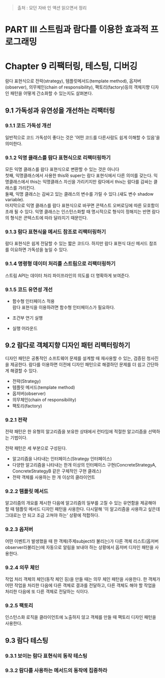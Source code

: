 > 출처 : 모던 자바 인 액션 읽으면서 정리

# PART Ⅲ 스트림과 람다를 이용한 효과적 프로그래밍
# Chapter 9 리팩터링, 테스팅, 디버깅
람다 표현식으로 전락(strategy), 템플릿메서드(template method), 옵저버(observer), 의무체인(chain of responsibility), 팩토리(factory)등의
객체지향 디자인 패턴을 어떻게 간소화할 수 있는지도 살펴본다. 

## 9.1 가독성과 유연성을 개선하는 리팩터링
### 9.1.1 코드 가독성 개선
일반적으로 코드 가독성이 좋다는 것은 '어떤 코드를 다른사람도 쉽게 이해할 수 있음'을 의미한다.

### 9.1.2 익명 클래스를 람다 표현식으로 리팩터링하기
모든 익명 클래스를 람다 표현식으로 변환할 수 있는 것은 아니다  
첫째, 익명클래스에서 사용한 this와 super는 람다 표현식에서 다른 의미를 갖는다. 익명클래스에서 this는 익명클래스 자신을 가리키지만 람다에서 this는
람다를 감싸는 클래스를 가리킨다.  
둘째, 익명 클래스는 감싸고 있는 클래스의 변수를 가릴 수 있다.(섀도 변수 shadow variable).  
마지막으로 익명 클래스를 람다 표현식으로 바꾸면 콘텍스트 오버로딩에 따른 모호함이 초래 될 수 있다. 
익명 클래스는 인스턴스화할 때 명시적으로 형식이 정해지는 반면 람다의 형식은 콘텍스트에 따라 달라지기 때문인다.

### 9.1.3 람다 표현식을 메서드 참조로 리팩터링하기
람다 표현식은 쉽게 전달할 수 있는 짧은 코드다. 하지만 람다 표현식 대신 메서드 참조를 이요하면 가독성을 높일 수 있다.

### 9.1.4 명령형 데이터 처리를 스트림으로 리팩터링하기
스트림 API는 데이터 처리 파이프라인의 의도를 더 명확하게 보여준다.

### 9.1.5 코드 유연성 개선
- 함수형 인터페이스 적용  
람다 표현식을 이용하려면 함수형 인터페이스가 필요하다.

- 조건부 연기 실행  
- 실행 어라운드

## 9.2 람다로 객체지향 디자인 패턴 리팩터링하기
디자인 패턴은 공통적인 소프트웨어 문제를 설계할 때 재사용할 수 있는, 검증된 청사진을 제공한다.
람다를 이용하면 이전에 디자인 패턴으로 해결하던 문제를 더 쉽고 간단하게 해결할 수 있다.

- 전략(Strategy)
- 템플릿 메서드(template method)
- 옵저버(observer)
- 의무체인(chain of responsibility)
- 팩토리(factory)

### 9.2.1 전략
전략 패턴은 한 유형의 알고리즘을 보유한 상태에서 런타임에 적절한 알고리즘을 선택하는 기법이다.

전략 패턴은 세 부분으로 구성된다.  

- 알고리즘을 나타내는 인터페이스(Strategy 인터페이스)
- 다양한 알고리즘을 나타내는 한개 이상의 인터페이스 구현(ConcreteStrategyA, ConcreteStrategyB 같은 구체적인 구현 클래스)
- 전략 객체를 사용하는 한 개 이상의 클라이언트

### 9.2.2 템플릿 메서드
알고리즘의 개요를 제시한 다음에 알고리즘의 일부를 고칠 수 있는 유연함을 제공해야 할 때 템플릿 메서드 디자인 패턴을 사용한다.
다시말해 '이 알고리즘을 사용하고 싶은데 그대로는 안 되고 조금 고쳐야 하는' 상황에 적합하다.

### 9.2.3 옵저버
어떤 이벤트가 발생했을 때 한 객체(주제subject라 불리는)가 다른 객체 리스트(옵저버observer라불리는)에 자동으로 알림을 보내야 하는 상황에서 옵저버
디자인 패턴을 사용한다.

### 9.2.4 의무 체인
작업 처리 객체의 체인(동작 체인 등)을 만들 때는 의무 체인 패턴을 사용한다.
한 객체가 어떤 작업을 처리한 다음에 다른 객체로 결과를 전달하고, 다른 객체도 해야 할 작업을 처리한 다음에 또 다른 객체로 전달하는 식이다.

### 9.2.5 팩토리
인스턴스화 로직을 클라이언트에 노출하지 않고 객체를 만들 때 팩토리 디자인 패턴을 사용한다.

## 9.3 람다 테스팅
### 9.3.1 보이는 람다 표현식의 동작 테스팅
### 9.3.2 람다를 사용하는 메서드의 동작에 집중하라

